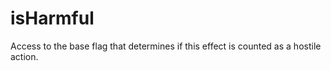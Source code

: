 # isHarmful

Access to the base flag that determines if this effect is counted as a hostile action.
